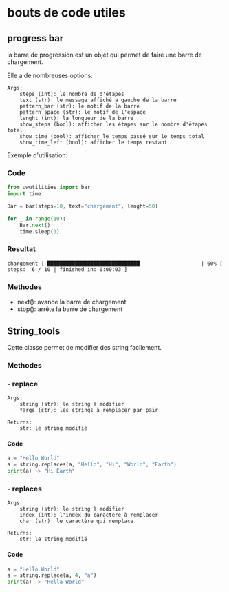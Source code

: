 # bouts de code utiles

## __progress bar__
la barre de progression est un objet qui permet de faire une barre de chargement. 

Elle a de nombreuses options:

    Args:
        steps (int): le nombre de d'étapes
        text (str): le message affiché a gauche de la barre
        pattern_bar (str): le motif de la barre
        pattern_space (str): le motif de l'espace
        lenght (int): la longueur de la barre
        show_steps (bool): afficher les étapes sur le nombre d'étapes total
        show_time (bool): afficher le temps passé sur le temps total
        show_time_left (bool): afficher le temps restant

Exemple d'utilisation:

### Code

```python
from uwutilities import bar
import time

Bar = bar(steps=10, text="chargement", lenght=50)

for _ in range(10):
    Bar.next()
    time.sleep(1)
```
### Resultat
```
chargement | ██████████████████████████████                    | 60% [ steps:  6 / 10 | finished in: 0:00:03 ]
```


### Methodes

- next(): avance la barre de chargement
- stop(): arrête la barre de chargement

## __String_tools__
Cette classe permet de modifier des string facilement.

### Methodes


### - replace
    Args:
        string (str): le string à modifier
        *args (str): les strings à remplacer par pair

    Returns:
        str: le string modifié

#### Code
```python
a = "Hello World"
a = string.replaces(a, "Hello", "Hi", "World", "Earth")
print(a) -> "Hi Earth"
```
### - replaces
    Args:
        string (str): le string à modifier
        index (int): l'index du caractère à remplacer
        char (str): le caractère qui remplace

    Returns:
        str: le string modifié

#### Code
```python
a = "Hello World"
a = string.replace(a, 4, "a")
print(a) -> "Hella World"
```
